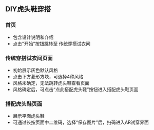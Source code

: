 ## DIY虎头鞋穿搭

### 首页

- 包含设计说明和介绍
- 点击"开始"按钮跳转至 传统穿搭试衣间

### 传统穿搭试衣间页面

- 初始展示灰色默认风格
- 点击下方菱形方块，可选择4种风格
- 风格未确定，无法跳转虎头鞋查看页面
- 风格确定后，可点击“点此搭配虎头鞋”按钮进入搭配虎头鞋页面

### 搭配虎头鞋页面

- 展示平面虎头鞋
- 可通过长按页面中二维码，选择“保存图片”后，扫码进入AR试穿界面
